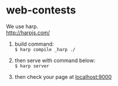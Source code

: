 # web-contests

We use harp.<br>
http://harpjs.com/

1. build command:<br>
`$ harp compile _harp ./`

2. then serve with command below:<br>
`$ harp server`

3. then check your page at [localhost:9000](localhost:9000)

